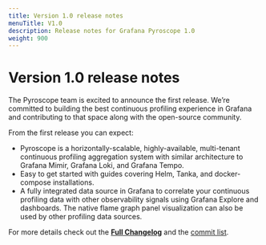 ```yaml
---
title: Version 1.0 release notes
menuTitle: V1.0
description: Release notes for Grafana Pyroscope 1.0
weight: 900
---
```



# Version 1.0 release notes

The Pyroscope team is excited to announce the first release. We’re committed to building the best continuous profiling experience in Grafana and contributing to that space along with the open-source community.

From the first release you can expect:

* Pyroscope is a horizontally-scalable, highly-available, multi-tenant continuous profiling aggregation system with similar architecture to Grafana Mimir, Grafana Loki, and Grafana Tempo.
* Easy to get started with guides covering Helm, Tanka, and docker-compose installations.
* A fully integrated data source in Grafana to correlate your continuous profiling data with other observability signals using Grafana Explore and dashboards. The native flame graph panel visualization can also be used by other profiling data sources.

For more details check out the [**Full Changelog**](https://github.com/grafana/pyroscope/releases/tag/v1.0.0) and the [commit list](https://github.com/grafana/pyroscope/releases/tag/v1.0.0-rc.0).
